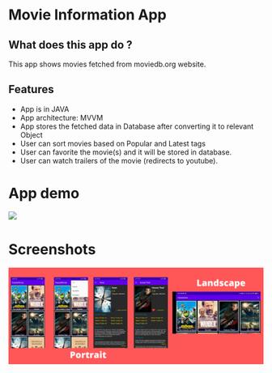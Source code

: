 # Movie Information App

## What does this app do ?

This app shows movies fetched from moviedb.org website.

## Features

- App is in JAVA
- App architecture: MVVM
- App stores the fetched data in Database after converting it to relevant Object
- User can sort movies based on Popular and Latest tags
- User can favorite the movie(s) and it will be stored in database.
- User can watch trailers of the movie (redirects to youtube).

# App demo

![](./screenshots/Movie-Tracker-App-Demo.gif)

# Screenshots

![](./screenshots/app1.png)
